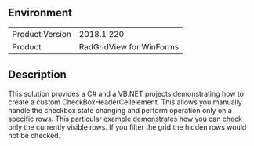 ## Environment
<table>
	<tr>
		<td>Product Version</td>
		<td>2018.1 220</td>
	</tr>
	<tr>
		<td>Product</td>
		<td>RadGridView for WinForms</td>
	</tr>
</table>


## Description 

This solution provides a C# and a VB.NET projects demonstrating how to create a custom CheckBoxHeaderCellelement. This allows you manually handle the checkbox state changing and perform operation only on a specific rows. This particular example demonstrates how you can check only the currently visible rows. If you filter the grid the hidden rows would not be checked. 
